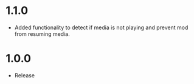 # 1.1.0
- Added functionality to detect if media is not playing and prevent mod from resuming media.

# 1.0.0
- Release